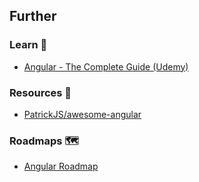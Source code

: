 ## Further

### Learn 🧠

- [Angular - The Complete Guide (Udemy)](https://www.udemy.com/course/the-complete-guide-to-angular-2/learn/)

### Resources 🧩

- [PatrickJS/awesome-angular](https://github.com/PatrickJS/awesome-angular#readme)

### Roadmaps 🗺

- [Angular Roadmap](https://roadmap.sh/angular)